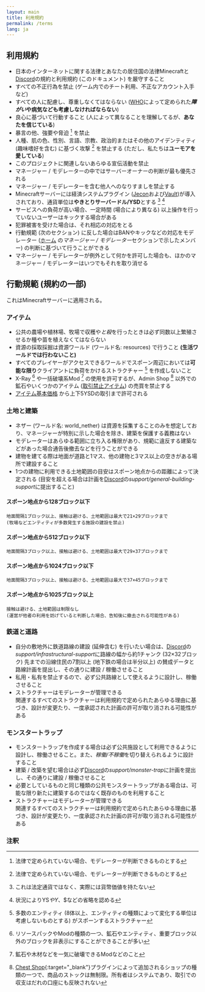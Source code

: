 ```yaml
---
layout: main
title: 利用規約
permalink: /terms
lang: ja
---
```


## 利用規約
- 日本のインターネットに関する法律とあなたの居住国の法律Minecraftと[Discord](https://discord.gg/EWfrwBFspF)の規約と利用規約 (このドキュメント) を厳守すること
- すべての不正行為を禁止 (ゲーム内でのチート利用、不正なアカウント入手など)
- すべての人に配慮し、尊重しなくてはならない ([WHO](https://www.who.int/)によって定められた***障がい*や病気なども考慮しなければならない**)
- 良心に基づいて行動すること (人によって異なることを理解してるが、**あなたを信じている**)
- 暴言の他、強要や脅迫 [^1] を禁止
- 人種、肌の色、性別、言語、宗教、政治的またはその他のアイデンティティ (趣味嗜好を含む) に基づく攻撃 [^1] を禁止する (ただし、私たちは**ユーモアを愛している**)
- このプロジェクトに関連しないあらゆる宣伝活動を禁止
- マネージャー / モデレーターの中ではサーバーオーナーの判断が最も優先される
- マネージャー / モデレーターを含む他人へのなりすましを禁止する
- Minecraftサーバーには経済システムプラグイン ([Jecon](https://github.com/HimaJyun/Jecon)および[Vault](https://www.spigotmc.org/resources/vault.34315/))が導入されており、通貨単位は**やきとりサーバードル/YSD**とする [^2] [^3]
- サービスへの負荷が高い場合、一定時間 (場合により異なる) 以上操作を行っていないユーザーはキックする場合がある
- 犯罪被害を受けた場合は、それ相応の対応をとる
- 行動規範 (次のセクション) に反した場合はBANやキックなどの対応をモデレーター ([ホーム](/home) の*マネージャー / モデレーター*セクションで示したメンバー) の判断に基づいて行うことができる
- マネージャー / モデレーターが例外として何かを許可した場合も、ほかのマネージャー / モデレーターはいつでもそれを取り消せる  

## 行動規範 (規約の一部)
これはMinecraftサーバーに適用される。

### アイテム
- 公共の農場や植林場、牧場で収穫や*と殺*を行ったときは必ず同数以上繁殖させるか種や苗を植えなくてはならない
- 資源の採取採掘は資源ワールド (ワールド名: resources) で行うこと **(生活ワールドでは行わないこと)**
- すべてのプレイヤーがアクセスできるワールドでスポーン周辺においては**可能な限り**クライアントに負荷をかけるストラクチャー [^4] を作成しないこと
- X-Ray [^5] や一括破壊系Mod [^6] の使用を許可するが、Admin Shop [^7] 以外での鉱石やいくつかのアイテム ([取引禁止アイテム](/items-banned-transactions)) の売買を禁止する
- [アイテム基本価格](items-transaction-price) から上下5YSDの取引まで許可される  

### 土地と建築
- ネザー (ワールド名: world_nether) は資源を採集することのみを想定しており、マネージャーが特別に示した場合を除き、建築を保護する義務はない
- モデレーターはあらゆる範囲に立ち入る権限があり、規範に違反する建築などがあった場合通告後撤去などを行うことができる
- 建物を建てる際は地面が道路と1マス、他の建物と3マス以上の空きがある場所で建設すること
- 1つの建物に利用できる土地範囲の目安はスポーン地点からの距離によって決定される
(目安を超える場合は計画を[Discord](https://discord.gg/EWfrwBFspF)の*support/general-building-support*に提出すること)  
#### スポーン地点から128ブロック以下  
    地面間隔1ブロック以上、接触は避ける、土地範囲は最大で21×29ブロックまで  
    (牧場などエンティティが多数発生する施設の建設を禁止)  
#### スポーン地点から512ブロック以下  
    地面間隔3ブロック以上、接触は避ける、土地範囲は最大で29×37ブロックまで  
#### スポーン地点から1024ブロック以下  
    地面間隔3ブロック以上、接触は避ける、土地範囲は最大で37×45ブロックまで  
#### スポーン地点から1025ブロック以上  
    接触は避ける、土地範囲は制限なし  
    (運営が他者の利用を妨げていると判断した場合、告知後に撤去される可能性がある)

### 鉄道と道路
- 自分の敷地外に鉄道路線の建設 (延伸含む) を行いたい場合は、[Discord](https://discord.gg/EWfrwBFspF)の*support/infrastructural-support*に路線の幅から約1チャンク (32×32ブロック) 先までの沿線住民の7割以上 (地下鉄の場合は半分以上) の賛成データと路線計画を提出し、その通りに建設 / 稼働させること
- 私用・私有を禁止するので、必ず公共路線として使えるように設計し、稼働させること
- ストラクチャーはモデレーターが管理できる  
関連するすべてのストラクチャーは利用規約で定められたあらゆる理由に基づき、設計が変更たり、一度承認された計画の許可が取り消される可能性がある

### モンスタートラップ
- モンスタートラップを作成する場合は必ず公共施設として利用できるように設計し、稼働させること。また、*稼働/不稼働*を切り替えられるように設計すること
- 建築 / 改築を望む場合は必ず[Discord](https://discord.gg/EWfrwBFspF)の*support/monster-trap*に計画を提出し、その通りに建設 / 稼働させること
- 必要としているものと同じ種類の公共モンスタートラップがある場合は、可能な限り新たに建築するのではなく既存のものを利用すること  
- ストラクチャーはモデレーターが管理できる  
関連するすべてのストラクチャーは利用規約で定められたあらゆる理由に基づき、設計が変更たり、一度承認された計画の許可が取り消される可能性がある

### 注釈
[^1]: 法律で定められていない場合、モデレーターが判断できるものとする  
[^2]: これは法定通貨ではなく、実際には貨幣価値を持たない  
[^3]: 状況によりYS$やY$、$などの省略を認める
[^4]: 多数のエンティティ (8体以上、エンティティの種類によって変化する単位は考慮しないものとする) がスポーンするストラクチャー  
[^5]: リソースパックやModの種類の一つ、鉱石やエンティティ、重要ブロック以外のブロックを非表示にすることができることが多い  
[^6]: 鉱石や木材などを一気に破壊できるModなどのこと  
[^7]: [Chest Shop](https://www.spigotmc.org/resources/chestshop.51856){:target="_blank"}プラグインによって追加されるショップの種類の一つで、商品のストックは無制限。所有者はシステムであり、取引での収支はだれの口座にも反映されない